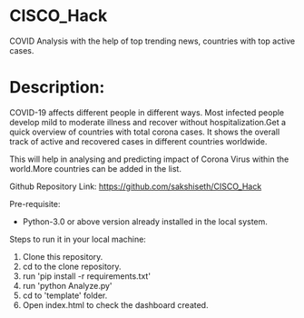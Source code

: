 # CISCO_Hack
COVID Analysis with the help of top trending news, countries with top active cases.

# Description:
COVID-19 affects different people in different ways. Most infected people develop mild to moderate illness and recover without hospitalization.Get a quick overview of countries with total corona cases. It shows the overall track of active and recovered cases in different countries worldwide.

This will help in analysing and predicting impact of Corona Virus within the world.More countries can be added in the list.

Github Repository Link: https://github.com/sakshiseth/CISCO_Hack

Pre-requisite:
- Python-3.0 or above version already installed in the local system.


Steps to run it in your local machine:
1. Clone this repository.
2. cd to the clone repository.
3. run 'pip install -r requirements.txt'
4. run 'python Analyze.py'
5. cd to 'template' folder.
6. Open index.html to check the dashboard created.
